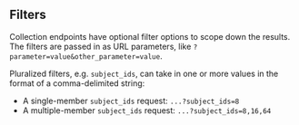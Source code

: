 ## Filters

Collection endpoints have optional filter options to scope down the results. The filters are passed in as URL parameters, like `?parameter=value&other_parameter=value`.

Pluralized filters, e.g. `subject_ids`, can take in one or more values in the format of a comma-delimited string:

* A single-member `subject_ids` request: `...?subject_ids=8`
* A multiple-member `subject_ids` request: `...?subject_ids=8,16,64`
